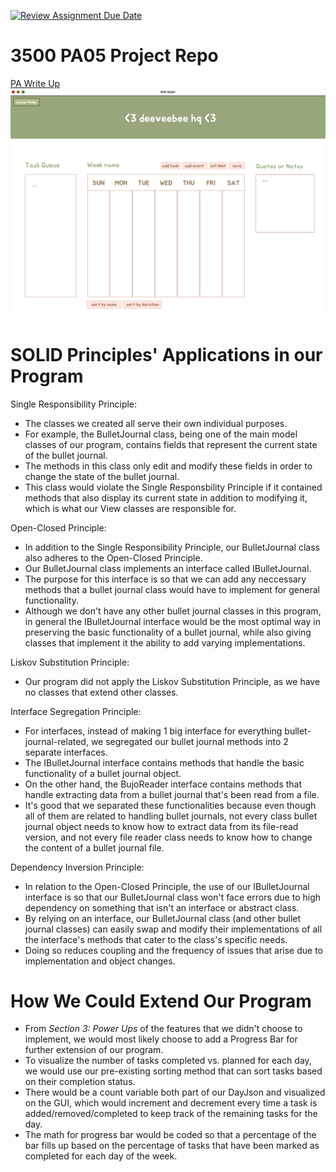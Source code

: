 [![Review Assignment Due Date](https://classroom.github.com/assets/deadline-readme-button-24ddc0f5d75046c5622901739e7c5dd533143b0c8e959d652212380cedb1ea36.svg)](https://classroom.github.com/a/x6ckGcN8)
# 3500 PA05 Project Repo

[PA Write Up](https://markefontenot.notion.site/PA-05-8263d28a81a7473d8372c6579abd6481)
![screenshot of week view](WEEK_SCREENSHOT.png)

# SOLID Principles' Applications in our Program

Single Responsibility Principle:

- The classes we created all serve their own individual purposes.
- For example, the BulletJournal class, being one of the main model classes of our program, contains fields that represent the current state of the bullet journal.
- The methods in this class only edit and modify these fields in order to change the state of the bullet journal.
- This class would violate the Single Responsbility Principle if it contained methods that also display its current state in addition to modifying it, which is what our View classes are responsible for.

Open-Closed Principle:

- In addition to the Single Responsibility Principle, our BulletJournal class also adheres to the Open-Closed Principle.
- Our BulletJournal class implements an interface called IBulletJournal.
- The purpose for this interface is so that we can add any neccessary methods that a bullet journal class would have to implement for general functionality.
- Although we don't have any other bullet journal classes in this program, in general the IBulletJournal interface would be the most optimal way in preserving the basic functionality of a bullet journal, while also giving classes that implement it the ability to add varying implementations.


Liskov Substitution Principle:

- Our program did not apply the Liskov Substitution Principle, as we have no classes that extend other classes.


Interface Segregation Principle:

- For interfaces, instead of making 1 big interface for everything bullet-journal-related, we segregated our bullet journal methods into 2 separate interfaces.
- The IBulletJournal interface contains methods that handle the basic functionality of a bullet journal object.
- On the other hand, the BujoReader interface contains methods that handle extracting data from a bullet journal that's been read from a file.
- It's good that we separated these functionalities because even though all of them are related to handling bullet journals, not every class bullet journal object needs to know how to extract data from its file-read version, and not every file reader class needs to know how to change the content of a bullet journal file.


Dependency Inversion Principle:

- In relation to the Open-Closed Principle, the use of our IBulletJournal interface is so that our BulletJournal class won't face errors due to high dependency on something that isn't an interface or abstract class.
- By relying on an interface, our BulletJournal class (and other bullet journal classes) can easily swap and modify their implementations of all the interface's methods that cater to the class's specific needs.
- Doing so reduces coupling and the frequency of issues that arise due to implementation and object changes.

# How We Could Extend Our Program

- From *Section 3: Power Ups* of the features that we didn't choose to implement, we would most likely choose to add a Progress Bar for further extension of our program.
- To visualize the number of tasks completed vs. planned for each day, we would use our pre-existing sorting method that can sort tasks based on their completion status.
- There would be a count variable both part of our DayJson and visualized on the GUI, which would increment and decrement every time a task is added/removed/completed to keep track of the remaining tasks for the day.
- The math for progress bar would be coded so that a percentage of the bar fills up based on the percentage of tasks that have been marked as completed for each day of the week.
